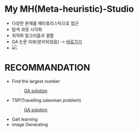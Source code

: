 # My MH(Meta-heuristic)-Studio
- 다양한 문제를 메타휴리스틱으로 접근
- 탐색 과정 시각화
- 최적화 알고리즘과 결합
- GA 논문 리뷰(분리되었음) -> [바로가기](https://github.com/KGJsGit/my_PaperList)
- <img src = "https://img.shields.io/badge/Language-python-blue">
</n>

# RECOMMANDATION
- Find the largest number
  > [GA solution](https://github.com/KGJsGit/my_GA_studio/blob/master/code/GA_largestNumberFinder.py)
- TSP(Travelling salesman problem)
  > [GA solution](https://github.com/KGJsGit/my_GA_studio/blob/master/code/GA_TSPSolver.py)
- Gait learning
- image Generating
</n>

